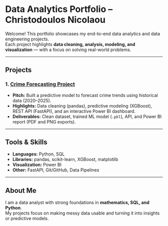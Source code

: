 # Data Analytics Portfolio – Christodoulos Nicolaou

Welcome! This portfolio showcases my end-to-end data analytics and data engineering projects.  
Each project highlights **data cleaning, analysis, modeling, and visualization** — with a focus on solving real-world problems.

---

## Projects

### 1. [Crime Forecasting Project](./crime-forecasting)
- **Pitch:** Built a predictive model to forecast crime trends using historical data (2020–2025).  
- **Highlights:** Data cleaning (pandas), predictive modeling (XGBoost), REST API (FastAPI), and an interactive Power BI dashboard.  
- **Deliverables:** Clean dataset, trained ML model (`.pkl`), API, and Power BI report (PDF and PNG exports).  

---

## Tools & Skills
- **Languages:** Python, SQL  
- **Libraries:** pandas, scikit-learn, XGBoost, matplotlib  
- **Visualization:** Power BI  
- **Other:** FastAPI, Git/GitHub, Data Pipelines  

---

## About Me
I am a data analyst with strong foundations in **mathematics, SQL, and Python**.  
My projects focus on making messy data usable and turning it into insights or predictive models.  
